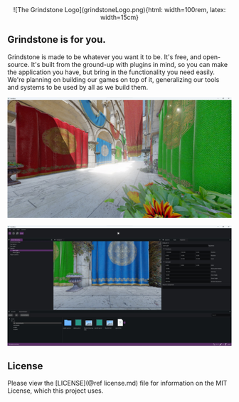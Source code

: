 <div align="center">
![The Grindstone Logo](grindstoneLogo.png){html: width=100rem, latex: width=15cm}
</div>

## Grindstone is for you.

Grindstone is made to be whatever you want it to be. It's free, and open-source. It's built from the ground-up with plugins in mind, so you can make the application you have, but bring in the functionality you need easily. We're planning on building our games on top of it, generalizing our tools and systems to be used by all as we build them.

![A preview of Grindstone in action.](grindstone.jpg)

![Create incredible games using simple, flexible tools.](editor.jpg)

## License
Please view the [LICENSE](@ref license.md) file for information on the MIT License, which this project uses.
